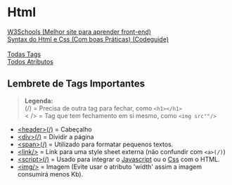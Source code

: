 # Html

[W3Schools (Melhor site para aprender front-end)](https://www.w3schools.com/Html/default.asp)<br>
[Syntax do Html e Css (Com boas Práticas) (Codeguide)](http://codeguide.co/#html)<br><br>
[Todas Tags](https://www.w3schools.com/tags/)<br>
[Todos Atributos](https://www.w3schools.com/tags/ref_attributes.asp)

## Lembrete de Tags Importantes

> **Legenda:** <br> (/) = Precisa de outra tag para fechar, como `<h1></h1>`<br> < /> = Tag que tem fechamento em si mesmo, como `<img src""/>`

* [	&lt;header>(/)](https://www.w3schools.com/tags/tag_header.asp) = Cabeçalho
* [	&lt;div>(/)](https://www.w3schools.com/tags/tag_div.asp) = Dividir a página
* [	&lt;span>(/)](https://www.w3schools.com/tags/tag_span.asp) = Utilizado para formatar pequenos textos.
* [ &lt;link/>](https://www.w3schools.com/tags/tag_link.asp) = Link para uma style sheet externa (não confundir com `<a>(/)`)
* [	&lt;script>(/)](https://www.w3schools.com/tags/tag_script.asp) = Usado para integrar o [Javascript](https://github.com/JoaoSodre/Programacao/blob/master/Front-End/Javascript%20(Front-end).md#javascript-front-end) ou o [Css](https://github.com/JoaoSodre/Programacao/blob/master/Front-End/Css.md#css) com o HTML.
* [	&lt;img/>](https://www.w3schools.com/tags/tag_img.asp) = Imagem (Evite usar o atributo 'width' assim a imagem consumirá menos Kb).

